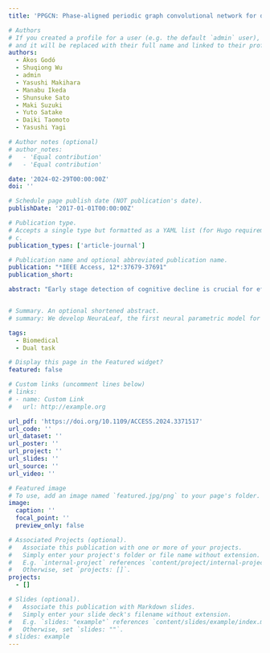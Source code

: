 ```yaml
---
title: 'PPGCN: Phase-aligned periodic graph convolutional network for dual-task-based cognitive impairment detection'

# Authors
# If you created a profile for a user (e.g. the default `admin` user), write the username (folder name) here
# and it will be replaced with their full name and linked to their profile.
authors:
  - Ákos Godó
  - Shuqiong Wu
  - admin
  - Yasushi Makihara
  - Manabu Ikeda
  - Shunsuke Sato
  - Maki Suzuki
  - Yuto Satake
  - Daiki Taomoto
  - Yasushi Yagi

# Author notes (optional)
# author_notes:
#   - 'Equal contribution'
#   - 'Equal contribution'

date: '2024-02-29T00:00:00Z'
doi: ''

# Schedule page publish date (NOT publication's date).
publishDate: '2017-01-01T00:00:00Z'

# Publication type.
# Accepts a single type but formatted as a YAML list (for Hugo requirements).
# c.
publication_types: ['article-journal']

# Publication name and optional abbreviated publication name.
publication: "*IEEE Access, 12*:37679-37691"
publication_short: 

abstract: "Early stage detection of cognitive decline is crucial for effective prevention and treatment of dementia. However, current approaches based on MRI or biomarkers are expensive and impractical, making them unsuitable for early-stage detection from daily measurements. A suitable option is the dual-task paradigm, which involves simultaneously performing two tasks (typically a physical task combined with a cognitive task). This approach has proven effective in assessing daily cognitive status. The underlying principle is that dual-task performance reflects the maximum cognitive load that can be handled by participants, which in turn reflects their current cognitive function. However, a one-time dual-task test cannot predict future changes in cognitive function. In this study, we present the first attempt at leveraging long-term observations of dual-task performance data. Our results show that changes in dual-task performance over time are associated with future cognitive changes. Our approach extracts temporal features from six months of dual-task performance data, and predicts future cognitive decline over the next two years using a machine learning model. Our experimental results yielded an accuracy comparable to that returned by MRI scans, thus demonstrating that the proposed approach can achieve early detection of future cognitive decline from routine dual-task measurements."


# Summary. An optional shortened abstract.
# summary: We develop NeuraLeaf, the first neural parametric model for 3D leaves for plant modeling and reconstruction. 

tags:
  - Biomedical
  - Dual task

# Display this page in the Featured widget?
featured: false

# Custom links (uncomment lines below)
# links:
# - name: Custom Link
#   url: http://example.org

url_pdf: 'https://doi.org/10.1109/ACCESS.2024.3371517'
url_code: ''
url_dataset: ''
url_poster: ''
url_project: ''
url_slides: ''
url_source: ''
url_video: ''

# Featured image
# To use, add an image named `featured.jpg/png` to your page's folder.
image:
  caption: ''
  focal_point: ''
  preview_only: false

# Associated Projects (optional).
#   Associate this publication with one or more of your projects.
#   Simply enter your project's folder or file name without extension.
#   E.g. `internal-project` references `content/project/internal-project/index.md`.
#   Otherwise, set `projects: []`.
projects:
  - []

# Slides (optional).
#   Associate this publication with Markdown slides.
#   Simply enter your slide deck's filename without extension.
#   E.g. `slides: "example"` references `content/slides/example/index.md`.
#   Otherwise, set `slides: ""`.
# slides: example
---
```


<!-- {{% callout note %}}
Click the _Cite_ button above to demo the feature to enable visitors to import publication metadata into their reference management software.
{{% /callout %}}

{{% callout note %}}
Create your slides in Markdown - click the _Slides_ button to check out the example.
{{% /callout %}}

Add the publication's **full text** or **supplementary notes** here. You can use rich formatting such as including [code, math, and images](https://docs.hugoblox.com/content/writing-markdown-latex/). -->
